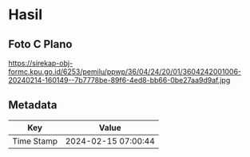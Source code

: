 # Hasil

## Foto C Plano

https://sirekap-obj-formc.kpu.go.id/6253/pemilu/ppwp/36/04/24/20/01/3604242001006-20240214-160149--7b7778be-89f6-4ed8-bb66-0be27aa9d9af.jpg


## Metadata

| Key        | Value               |
| ---------- | ------------------- |
| Time Stamp | 2024-02-15 07:00:44 |



